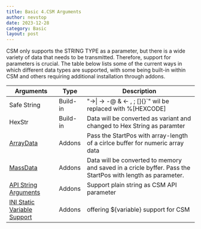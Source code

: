 ```yaml
---
title: Basic 4.CSM Arguments
author: nevstop
date: 2023-12-28
category: Basic
layout: post
---
```


CSM only supports the STRING TYPE as a parameter, but there is a wide variety of data that needs to be transmitted. Therefore, support for parameters is crucial. The table below lists some of the current ways in which different data types are supported, with some being built-in within CSM and others requiring additional installation through addons.

| Arguments                                                                                     | Type     | Description                                                                                                |
| --------------------------------------------------------------------------------------------- | -------- | ---------------------------------------------------------------------------------------------------------- |
| Safe String                                                                                   | Build-in | "->\| -> -@ & <- , ; \[]{}\`" wil be replaced with %\[HEXCODE]                                             |
| HexStr                                                                                        | Build-in | Data will be converted as variant and changed to Hex String as paramter                                    |
| [ArrayData](https://github.com/NEVSTOP-LAB/CSM-Array-Parameter-Support)                       | Addons   | Pass the StartPos with array-length of a cirlce buffer for numeric array data                              |
| [MassData](https://github.com/NEVSTOP-LAB/CSM-MassData-Parameter-Support)                     | Addons   | Data will be converted to memory and saved in a cricle byffer. Pass the StartPos with length as parameter. |
| [API String Arguments](https://github.com/NEVSTOP-LAB/CSM-API-String-Arugments-Support)       | Addons   | Support plain string as CSM API parameter                                                                  |
| [INI Static Variable Support](https://github.com/NEVSTOP-LAB/CSM-INI-Static-Variable-Support) | Addons   | offering ${variable} support for CSM                                                                       |
